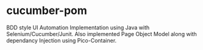 # cucumber-pom
BDD style UI Automation Implementation using Java with Selenium/Cucumber/Junit. Also implemented Page Object Model along with dependancy Injection using Pico-Container.
